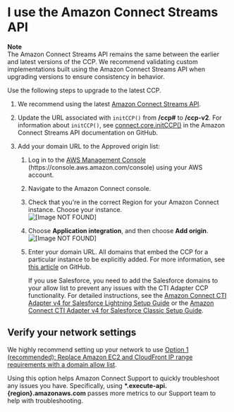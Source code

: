 # I use the Amazon Connect Streams API<a name="upgrade-ccp-streams-api"></a>

**Note**  
The Amazon Connect Streams API remains the same between the earlier and latest versions of the CCP\. We recommend validating custom implementations built using the Amazon Connect Streams API when upgrading versions to ensure consistency in behavior\.

Use the following steps to upgrade to the latest CCP\. 

1. We recommend using the latest [Amazon Connect Streams API](https://github.com/amazon-connect/amazon-connect-streams)\. 

1. Update the URL associated with `initCCP()` from **/ccp\#** to **/ccp\-v2**\. For information about `initCCP()`, see [connect\.core\.initCCP\(\)](https://github.com/aws/amazon-connect-streams#initialization) in the Amazon Connect Streams API documentation on GitHub\.

1. Add your domain URL to the Approved origin list: 

   1. Log in to the [AWS Management Console](https://console.aws.amazon.com/console) \(https://console\.aws\.amazon\.com/console\) using your AWS account\. 

   1. Navigate to the Amazon Connect console\.

   1. Check that you're in the correct Region for your Amazon Connect instance\. Choose your instance\.  
![\[Image NOT FOUND\]](http://docs.aws.amazon.com/connect/latest/adminguide/images/tutorial1-lex-custom-bot18.png)

   1. Choose **Application integration**, and then choose **Add origin**\.  
![\[Image NOT FOUND\]](http://docs.aws.amazon.com/connect/latest/adminguide/images/upgradeccp-application-integration.png)

   1. Enter your domain URL\. All domains that embed the CCP for a particular instance to be explicitly added\. For more information, see [this article](https://github.com/amazon-connect/amazon-connect-streams#whitelisting) on GitHub\. 

      If you use Salesforce, you need to add the Salesforce domains to your allow list to prevent any issues with the CTI Adapter CCP functionality\. For detailed instructions, see the [Amazon Connect CTI Adapter v4 for Salesforce Lightning Setup Guide](https://connect-blogs.s3.amazonaws.com/Amazon+Connect+Salesforce+CTI+Adapter/Amazon+Connect+CTI+Adapter+for+Salesforce+Lightning+-+Setup+and+Installation+Guide.pdf) or the [Amazon Connect CTI Adapter v4 for Salesforce Classic Setup Guide](https://connect-blogs.s3.amazonaws.com/Amazon+Connect+Salesforce+CTI+Adapter/Amazon+Connect+CTI+Adapter+for+Salesforce+Classic+-+Setup+and+Installation+Guide.pdf)\. 

## Verify your network settings<a name="upgrade-verify-network-settings"></a>

We highly recommend setting up your network to use [Option 1 \(recommended\): Replace Amazon EC2 and CloudFront IP range requirements with a domain allow list](ccp-networking.md#option1)\. 

Using this option helps Amazon Connect Support to quickly troubleshoot any issues you have\. Specifically, using **\*\.execute\-api\.\{region\}\.amazonaws\.com** passes more metrics to our Support team to help with troubleshooting\. 